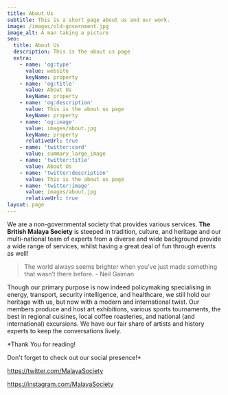 ```yaml
---
title: About Us
subtitle: This is a short page about us and our work.
image: /images/old-government.jpg
image_alt: A man taking a picture
seo:
  title: About Us
  description: This is the about us page
  extra:
    - name: 'og:type'
      value: website
      keyName: property
    - name: 'og:title'
      value: About Us
      keyName: property
    - name: 'og:description'
      value: This is the about us page
      keyName: property
    - name: 'og:image'
      value: images/about.jpg
      keyName: property
      relativeUrl: true
    - name: 'twitter:card'
      value: summary_large_image
    - name: 'twitter:title'
      value: About Us
    - name: 'twitter:description'
      value: This is the about us page
    - name: 'twitter:image'
      value: images/about.jpg
      relativeUrl: true
layout: page
---
```

We are a non-governmental society that provides various services. **The British Malaya Society** is steeped in tradition, culture, and heritage and our multi-national team of experts from a diverse and wide background provide a wide range of services, whilst having a great deal of fun through events as well!

> The world always seems brighter when you’ve just made something that wasn’t there before. - Neil Gaiman

Though our primary purpose is now indeed policymaking specialising in energy, transport, security intelligence, and healthcare, we still hold our heritage with us, but now with a modern and international twist. Our members produce and host art exhibitions, various sports tournaments, the best in regional cuisines, local coffee roasteries, and national (and international) excursions. We have our fair share of artists and history experts to keep the conversations lively.

*Thank You for reading!

Don't forget to check out our social presence!*

<https://twitter.com/MalayaSociety>

<https://instagram.com/MalayaSociety>
